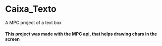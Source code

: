# Caixa_Texto
 A MPC project of a text box

<h4>This project was made with the MPC api, that helps drawing chars in the screen </h4>